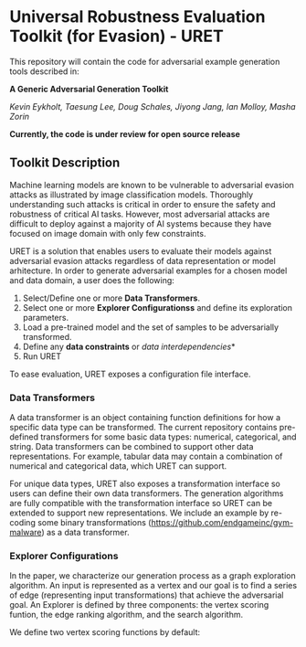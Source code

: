 # Universal Robustness Evaluation Toolkit (for Evasion) - URET

This repository will contain the code for adversarial example generation tools described in:

**A Generic Adversarial Generation Toolkit**

*Kevin Eykholt, Taesung Lee, Doug Schales, Jiyong Jang, Ian Molloy, Masha Zorin*

**Currently, the code is under review for open source release**

## Toolkit Description

Machine learning models are known to be vulnerable to adversarial evasion attacks as illustrated by image classification models. Thoroughly understanding such attacks is critical in order to ensure the safety and robustness of critical AI tasks. However, most adversarial attacks are difficult to deploy against a majority of AI systems because they have focused on image domain with only few constraints. 

URET is a solution that enables users to evaluate their models against adversarial evasion attacks regardless of data representation or model arhitecture. In order to generate adversarial examples for a chosen model and data domain, a user does the following:

1. Select/Define one or more **Data Transformers**.
2. Select one or more **Explorer Configurationss** and define its exploration parameters.
3. Load a pre-trained model and the set of samples to be adversarially transformed.
4. Define any **data constraints** or *data interdependencies**
5. Run URET

To ease evaluation, URET exposes a configuration file interface.

### Data Transformers
A data transformer is an object containing function definitions for how a specific data type can be transformed. The current repository contains pre-defined transformers for some basic data types: numerical, categorical, and string. Data transformers can be combined to support other data representations. For example, tabular data may contain a combination of numerical and categorical data, which URET can support.

For unique data types, URET also exposes a transformation interface so users can define their own data transformers. The generation algorithms are fully compatible with the transformation interface so URET can be extended to support new representations. We include an example by re-coding some binary transformations (https://github.com/endgameinc/gym-malware) as a data transformer.

### Explorer Configurations
In the paper, we characterize our generation process as a graph exploration algorithm. An input is represented as a vertex and our goal is to find a series of edge (representing input transformations) that achieve the adversarial goal. An Explorer is defined by three components: the vertex scoring funtion, the edge ranking algorithm, and the search algorithm.

We define two vertex scoring functions by default:
